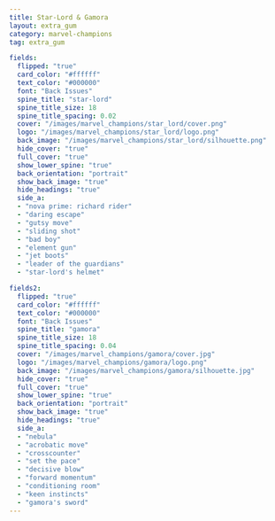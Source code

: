 ```yaml
---
title: Star-Lord & Gamora
layout: extra_gum
category: marvel-champions
tag: extra_gum

fields:
  flipped: "true"
  card_color: "#ffffff"
  text_color: "#000000"
  font: "Back Issues"
  spine_title: "star-lord"
  spine_title_size: 18
  spine_title_spacing: 0.02
  cover: "/images/marvel_champions/star_lord/cover.png"
  logo: "/images/marvel_champions/star_lord/logo.png"
  back_image: "/images/marvel_champions/star_lord/silhouette.png"
  hide_cover: "true"
  full_cover: "true"
  show_lower_spine: "true"
  back_orientation: "portrait"
  show_back_image: "true"
  hide_headings: "true"
  side_a:
  - "nova prime: richard rider"
  - "daring escape"
  - "gutsy move"
  - "sliding shot"
  - "bad boy"
  - "element gun"
  - "jet boots"
  - "leader of the guardians"
  - "star-lord's helmet"

fields2:
  flipped: "true"
  card_color: "#ffffff"
  text_color: "#000000"
  font: "Back Issues"
  spine_title: "gamora"
  spine_title_size: 18
  spine_title_spacing: 0.04
  cover: "/images/marvel_champions/gamora/cover.jpg"
  logo: "/images/marvel_champions/gamora/logo.png"
  back_image: "/images/marvel_champions/gamora/silhouette.jpg"
  hide_cover: "true"
  full_cover: "true"
  show_lower_spine: "true"
  back_orientation: "portrait"
  show_back_image: "true"
  hide_headings: "true"
  side_a:
  - "nebula"
  - "acrobatic move"
  - "crosscounter"
  - "set the pace"
  - "decisive blow"
  - "forward momentum"
  - "conditioning room"
  - "keen instincts"
  - "gamora's sword"
---
```

